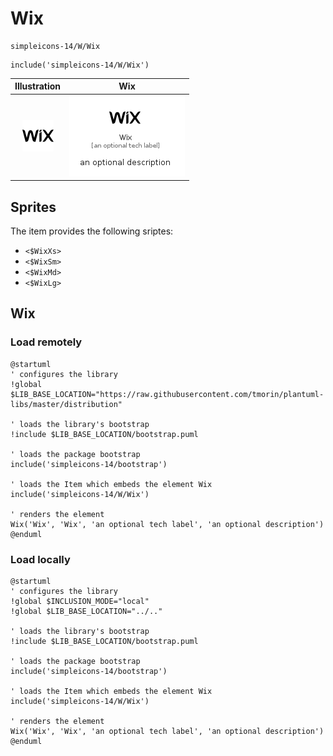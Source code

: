 # Wix


```text
simpleicons-14/W/Wix
```

```text
include('simpleicons-14/W/Wix')
```



| Illustration | Wix |
| :---: | :---: |
| ![illustration for Illustration](../../simpleicons-14/W/Wix.png) | ![illustration for Wix](../../simpleicons-14/W/Wix.Local.png) |



## Sprites
The item provides the following sriptes:

- `<$WixXs>`
- `<$WixSm>`
- `<$WixMd>`
- `<$WixLg>`





## Wix

### Load remotely
```plantuml
@startuml
' configures the library
!global $LIB_BASE_LOCATION="https://raw.githubusercontent.com/tmorin/plantuml-libs/master/distribution"

' loads the library's bootstrap
!include $LIB_BASE_LOCATION/bootstrap.puml

' loads the package bootstrap
include('simpleicons-14/bootstrap')

' loads the Item which embeds the element Wix
include('simpleicons-14/W/Wix')

' renders the element
Wix('Wix', 'Wix', 'an optional tech label', 'an optional description')
@enduml
```

### Load locally
```plantuml
@startuml
' configures the library
!global $INCLUSION_MODE="local"
!global $LIB_BASE_LOCATION="../.."

' loads the library's bootstrap
!include $LIB_BASE_LOCATION/bootstrap.puml

' loads the package bootstrap
include('simpleicons-14/bootstrap')

' loads the Item which embeds the element Wix
include('simpleicons-14/W/Wix')

' renders the element
Wix('Wix', 'Wix', 'an optional tech label', 'an optional description')
@enduml
```

